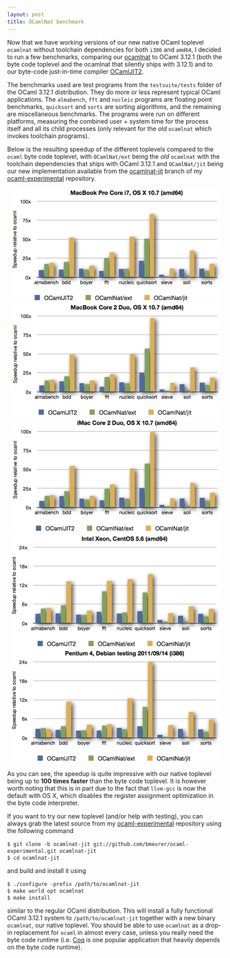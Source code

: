 ```yaml
---
layout: post
title: OCamlNat benchmark
---
```


Now that we have working versions of our new native OCaml toplevel `ocamlnat` without toolchain dependencies for both `i386` and `amd64`, I decided to run a few benchmarks, comparing our [ocamlnat](https://github.com/bmeurer/ocaml-experimental/tree/ocamlnat-jit) to OCaml 3.12.1 (both the byte code toplevel and the ocamlnat that silently ships with 3.12.1) and to our byte-code just-in-time compiler [OCamlJIT2](https://github.com/bmeurer/ocamljit2).

The benchmarks used are test programs from the `testsuite/tests` folder of the OCaml 3.12.1 distribution. They do more or less represent typical OCaml applications. The `almabench`, `fft` and `nucleic` programs are floating point benchmarks, `quicksort` and `sorts` are sorting algorithms, and the remaining are miscellaneous benchmarks. The programs were run on different platforms, measuring the combined user + system time for the process itself and all its child processes (only relevant for the *old* `ocamlnat` which invokes toolchain programs).

Below is the resulting speedup of the different toplevels compared to the `ocaml` byte code toplevel, with `OCamlNat/ext` being the *old* `ocamlnat` with the toolchain dependencies that ships with OCaml 3.12.1 and `OCamlNat/jit` being our new implementation available from the [ocamlnat-jit](https://github.com/bmeurer/ocaml-experimental/tree/ocamlnat-jit) branch of my [ocaml-experimental](https://github.com/bmeurer/ocaml-experimental) repository.

<center><a href="/images/2011/ocamlnat-benchmark-20110914.pdf"><img src="/images/2011/ocamlnat-benchmark-20110914-coruscant.png" /></a></center>

<center><a href="/images/2011/ocamlnat-benchmark-20110914.pdf"><img src="/images/2011/ocamlnat-benchmark-20110914-bespin.png" /></a></center>

<center><a href="/images/2011/ocamlnat-benchmark-20110914.pdf"><img src="/images/2011/ocamlnat-benchmark-20110914-imac.png" /></a></center>

<center><a href="/images/2011/ocamlnat-benchmark-20110914.pdf"><img src="/images/2011/ocamlnat-benchmark-20110914-vcs.png" /></a></center>

<center><a href="/images/2011/ocamlnat-benchmark-20110914.pdf"><img src="/images/2011/ocamlnat-benchmark-20110914-echobase.png" /></a></center>

As you can see, the speedup is quite impressive with our native toplevel being up to **100 times faster** than the byte code toplevel. It is however worth noting that this is in part due to the fact that `llvm-gcc` is now the default with OS X, which disables the register assignment optimization in the byte code interpreter.

If you want to try our new toplevel (and/or help with testing), you can always grab the latest source from my [ocaml-experimental](https://github.com/bmeurer/ocaml-experimental) repository using the following command

```
$ git clone -b ocamlnat-jit git://github.com/bmeurer/ocaml-experimental.git ocamlnat-jit
$ cd ocamlnat-jit
```

and build and install it using

```
$ ./configure -prefix /path/to/ocamlnat-jit
$ make world opt ocamlnat
$ make install
```

similar to the regular OCaml distribution. This will install a fully functional OCaml 3.12.1 system to `/path/to/ocamlnat-jit` together with a new binary `ocamlnat`, our native toplevel. You should be able to use `ocamlnat` as a drop-in replacement for `ocaml` in almost every case, unless you really need the byte code runtime (i.e. [Coq](http://coq.inria.fr) is one popular application that heavily depends on the byte code runtime).

